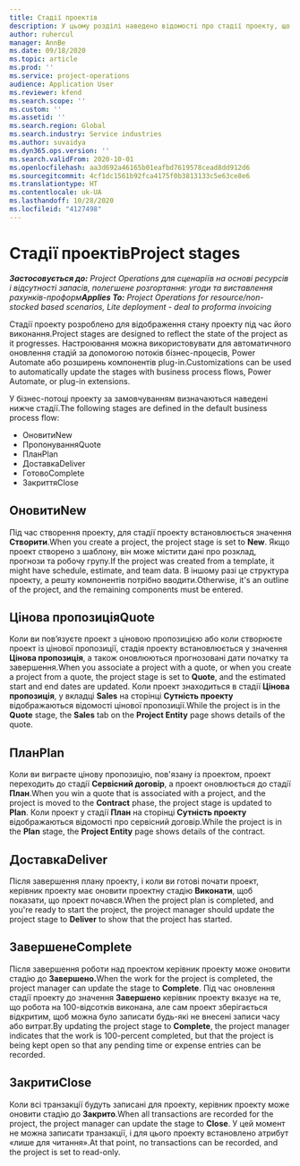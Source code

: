 ```yaml
---
title: Стадії проектів
description: У цьому розділі наведено відомості про стадії проекту, що доступні в Microsoft Dynamics Project Operations.
author: ruhercul
manager: AnnBe
ms.date: 09/18/2020
ms.topic: article
ms.prod: ''
ms.service: project-operations
audience: Application User
ms.reviewer: kfend
ms.search.scope: ''
ms.custom: ''
ms.assetid: ''
ms.search.region: Global
ms.search.industry: Service industries
ms.author: suvaidya
ms.dyn365.ops.version: ''
ms.search.validFrom: 2020-10-01
ms.openlocfilehash: aa3d692a46165b01eafbd7619578cead8dd912d6
ms.sourcegitcommit: 4cf1dc1561b92fca4175f0b3813133c5e63ce8e6
ms.translationtype: HT
ms.contentlocale: uk-UA
ms.lasthandoff: 10/28/2020
ms.locfileid: "4127498"
---
```

# <a name="project-stages"></a><span data-ttu-id="bf722-103">Стадії проектів</span><span class="sxs-lookup"><span data-stu-id="bf722-103">Project stages</span></span>

<span data-ttu-id="bf722-104">_**Застосовується до:** Project Operations для сценаріїв на основі ресурсів і відсутності запасів, полегшене розгортання: угоди та виставлення рахунків-проформ_</span><span class="sxs-lookup"><span data-stu-id="bf722-104">_**Applies To:** Project Operations for resource/non-stocked based scenarios, Lite deployment - deal to proforma invoicing_</span></span>

<span data-ttu-id="bf722-105">Стадії проекту розроблено для відображення стану проекту під час його виконання.</span><span class="sxs-lookup"><span data-stu-id="bf722-105">Project stages are designed to reflect the state of the project as it progresses.</span></span> <span data-ttu-id="bf722-106">Настроювання можна використовувати для автоматичного оновлення стадій за допомогою потоків бізнес-процесів, Power Automate або розширень компонентів plug-in.</span><span class="sxs-lookup"><span data-stu-id="bf722-106">Customizations can be used to automatically update the stages with business process flows, Power Automate, or plug-in extensions.</span></span>

<span data-ttu-id="bf722-107">У бізнес-потоці проекту за замовчуванням визначаються наведені нижче стадії.</span><span class="sxs-lookup"><span data-stu-id="bf722-107">The following stages are defined in the default business process flow:</span></span>

- <span data-ttu-id="bf722-108">Оновити</span><span class="sxs-lookup"><span data-stu-id="bf722-108">New</span></span>
- <span data-ttu-id="bf722-109">Пропонування</span><span class="sxs-lookup"><span data-stu-id="bf722-109">Quote</span></span>
- <span data-ttu-id="bf722-110">План</span><span class="sxs-lookup"><span data-stu-id="bf722-110">Plan</span></span>
- <span data-ttu-id="bf722-111">Доставка</span><span class="sxs-lookup"><span data-stu-id="bf722-111">Deliver</span></span>
- <span data-ttu-id="bf722-112">Готово</span><span class="sxs-lookup"><span data-stu-id="bf722-112">Complete</span></span>
- <span data-ttu-id="bf722-113">Закриття</span><span class="sxs-lookup"><span data-stu-id="bf722-113">Close</span></span> 

## <a name="new"></a><span data-ttu-id="bf722-114">Оновити</span><span class="sxs-lookup"><span data-stu-id="bf722-114">New</span></span>

<span data-ttu-id="bf722-115">Під час створення проекту, для стадії проекту встановлюється значення **Створити**.</span><span class="sxs-lookup"><span data-stu-id="bf722-115">When you create a project, the project stage is set to **New**.</span></span> <span data-ttu-id="bf722-116">Якщо проект створено з шаблону, він може містити дані про розклад, прогнози та робочу групу.</span><span class="sxs-lookup"><span data-stu-id="bf722-116">If the project was created from a template, it might have schedule, estimate, and team data.</span></span> <span data-ttu-id="bf722-117">В іншому разі це структура проекту, а решту компонентів потрібно вводити.</span><span class="sxs-lookup"><span data-stu-id="bf722-117">Otherwise, it's an outline of the project, and the remaining components must be entered.</span></span>

## <a name="quote"></a><span data-ttu-id="bf722-118">Цінова пропозиція</span><span class="sxs-lookup"><span data-stu-id="bf722-118">Quote</span></span>

<span data-ttu-id="bf722-119">Коли ви пов’язуєте проект з ціновою пропозицією або коли створюєте проект із цінової пропозиції, стадія проекту встановлюється у значення **Цінова пропозиція**, а також оновлюються прогнозовані дати початку та завершення.</span><span class="sxs-lookup"><span data-stu-id="bf722-119">When you associate a project with a quote, or when you create a project from a quote, the project stage is set to **Quote**, and the estimated start and end dates are updated.</span></span> <span data-ttu-id="bf722-120">Коли проект знаходиться в стадії **Цінова пропозиція**, у вкладці **Sales** на сторінці **Сутність проекту** відображаються відомості цінової пропозиції.</span><span class="sxs-lookup"><span data-stu-id="bf722-120">While the project is in the **Quote** stage, the **Sales** tab on the **Project Entity** page shows details of the quote.</span></span>

## <a name="plan"></a><span data-ttu-id="bf722-121">План</span><span class="sxs-lookup"><span data-stu-id="bf722-121">Plan</span></span>

<span data-ttu-id="bf722-122">Коли ви виграєте цінову пропозицію, пов'язану із проектом, проект переходить до стадії **Сервісний договір**, а проект оновлюється до стадії **План**.</span><span class="sxs-lookup"><span data-stu-id="bf722-122">When you win a quote that is associated with a project, and the project is moved to the **Contract** phase, the project stage is updated to **Plan**.</span></span> <span data-ttu-id="bf722-123">Коли проект у стадії **План** на сторінці **Сутність проекту** відображаються відомості про сервісний договір.</span><span class="sxs-lookup"><span data-stu-id="bf722-123">While the project is in the **Plan** stage, the **Project Entity** page shows details of the contract.</span></span>

## <a name="deliver"></a><span data-ttu-id="bf722-124">Доставка</span><span class="sxs-lookup"><span data-stu-id="bf722-124">Deliver</span></span>

<span data-ttu-id="bf722-125">Після завершення плану проекту, і коли ви готові почати проект, керівник проекту має оновити проектну стадію **Виконати**, щоб показати, що проект почався.</span><span class="sxs-lookup"><span data-stu-id="bf722-125">When the project plan is completed, and you're ready to start the project, the project manager should update the project stage to **Deliver** to show that the project has started.</span></span>

## <a name="complete"></a><span data-ttu-id="bf722-126">Завершене</span><span class="sxs-lookup"><span data-stu-id="bf722-126">Complete</span></span> 

<span data-ttu-id="bf722-127">Після завершення роботи над проектом керівник проекту може оновити стадію до **Завершено.**</span><span class="sxs-lookup"><span data-stu-id="bf722-127">When the work for the project is completed, the project manager can update the stage to **Complete**.</span></span> <span data-ttu-id="bf722-128">Під час оновлення стадії проекту до значення **Завершено** керівник проекту вказує на те, що робота на 100-відсотків виконана, але сам проект зберігається відкритим, щоб можна було записати будь-які не внесені записи часу або витрат.</span><span class="sxs-lookup"><span data-stu-id="bf722-128">By updating the project stage to **Complete**, the project manager indicates that the work is 100-percent completed, but that the project is being kept open so that any pending time or expense entries can be recorded.</span></span>

## <a name="close"></a><span data-ttu-id="bf722-129">Закрити</span><span class="sxs-lookup"><span data-stu-id="bf722-129">Close</span></span>

<span data-ttu-id="bf722-130">Коли всі транзакції будуть записані для проекту, керівник проекту може оновити стадію до **Закрито**.</span><span class="sxs-lookup"><span data-stu-id="bf722-130">When all transactions are recorded for the project, the project manager can update the stage to **Close**.</span></span> <span data-ttu-id="bf722-131">У цей момент не можна записати транзакції, і для цього проекту встановлено атрибут «лише для читання».</span><span class="sxs-lookup"><span data-stu-id="bf722-131">At that point, no transactions can be recorded, and the project is set to read-only.</span></span>

